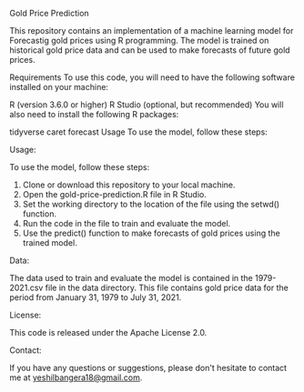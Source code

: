 Gold Price Prediction

This repository contains an implementation of a machine learning model for Forecastig gold prices using R programming. The model is trained on historical gold price data and can be used to make forecasts of future gold prices.

Requirements
To use this code, you will need to have the following software installed on your machine:

R (version 3.6.0 or higher)
R Studio (optional, but recommended)
You will also need to install the following R packages:

tidyverse
caret
forecast
Usage
To use the model, follow these steps:

Usage:

To use the model, follow these steps:

1. Clone or download this repository to your local machine.
2. Open the gold-price-prediction.R file in R Studio.
3. Set the working directory to the location of the file using the setwd() function.
4. Run the code in the file to train and evaluate the model.
5. Use the predict() function to make forecasts of gold prices using the trained model.

Data:

The data used to train and evaluate the model is contained in the 1979-2021.csv file in the data directory. This file contains gold price data for the period from January 31, 1979 to July 31, 2021.

License:

This code is released under the Apache License 2.0.

Contact:

If you have any questions or suggestions, please don't hesitate to contact me at yeshilbangera18@gmail.com.




